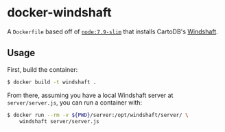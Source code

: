 # docker-windshaft

A `Dockerfile` based off of [`node:7.9-slim`](https://registry.hub.docker.com/_/node/) that installs CartoDB's [Windshaft](https://github.com/CartoDB/Windshaft).

## Usage

First, build the container:

```bash
$ docker build -t windshaft .
```

From there, assuming you have a local Windshaft server at `server/server.js`, you can run a container with:

```bash
$ docker run --rm -v ${PWD}/server:/opt/windshaft/server/ \
    windshaft server/server.js
```
